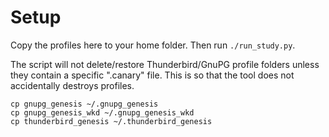 # Setup

Copy the profiles here to your home folder. Then run `./run_study.py`.

The script will not delete/restore Thunderbird/GnuPG profile folders unless they contain a specific "<random>.canary" file. This is so that the tool does not accidentally destroys profiles.

```
cp gnupg_genesis ~/.gnupg_genesis
cp gnupg_genesis_wkd ~/.gnupg_genesis_wkd
cp thunderbird_genesis ~/.thunderbird_genesis
```
